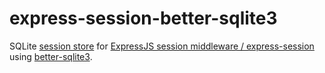 # express-session-better-sqlite3

SQLite [session store](https://github.com/expressjs/session#session-store-implementation) for [ExpressJS session middleware / express-session](https://github.com/expressjs/session) using [better-sqlite3](https://www.npmjs.com/package/better-sqlite3).
